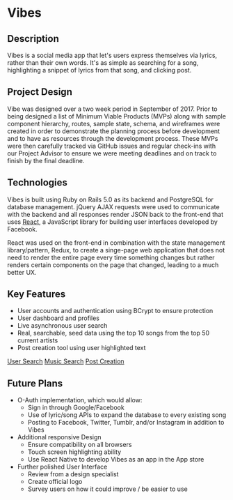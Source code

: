 # Vibes
## Description
Vibes is a social media app that let's users express themselves via lyrics,
rather than their own words. It's as simple as searching for a song,
highlighting a snippet of lyrics from that song, and clicking post.

## Project Design
Vibe was designed over a two week period in September of 2017. Prior to
being designed a list of Minimum Viable Products (MVPs) along with sample
component hierarchy, routes, sample state, schema, and wireframes were
created in order to demonstrate the planning process before development and
to have as resources through the development process. These MVPs were then carefully tracked via GitHub issues and regular check-ins with our Project Advisor to ensure we were meeting deadlines and on track to finish by the
final deadline.

## Technologies
Vibes is built using Ruby on Rails 5.0 as its backend and PostgreSQL for
database management. jQuery AJAX requests were used to communicate with
the backend and all responses render JSON back to the front-end that uses [React](https://reactjs.org/), a JavaScript library for building
user interfaces developed by Facebook.

React was used on the front-end in combination with the state management
library/pattern, Redux, to create a singe-page web application
that does not need to render the entire page every time something changes
but rather renders certain components on the page that changed, leading to
a much better UX.

## Key Features
  + User accounts and authentication using BCrypt to ensure protection
  + User dashboard and profiles
  + Live asynchronous user search
  + Real, searchable, seed data using the top 10 songs from the top 50 current artists
  + Post creation tool using user highlighted text

[User Search](https://github.com/ajansel/vibes/blob/master/my_non_rails_files/readme_gifs/live_user_search-min.gif?raw=true)
[Music Search](https://github.com/ajansel/vibes/blob/master/my_non_rails_files/readme_gifs/music_search-min.gif?raw=true)
[Post Creation](https://github.com/ajansel/vibes/blob/master/my_non_rails_files/readme_gifs/post_creation-min.gif?raw=true)

## Future Plans
  + O-Auth implementation, which would allow:
    + Sign in through Google/Facebook
    + Use of lyric/song APIs to expand the database to every existing song
    + Posting to Facebook, Twitter, Tumblr, and/or Instagram in addition to Vibes
  + Additional responsive Design
    + Ensure compatibility on all browsers
    + Touch screen highlighting ability
    + Use React Native to develop Vibes as an app in the App store
  + Further polished User Interface
    + Review from a design specialist
    + Create official logo
    + Survey users on how it could improve / be easier to use
